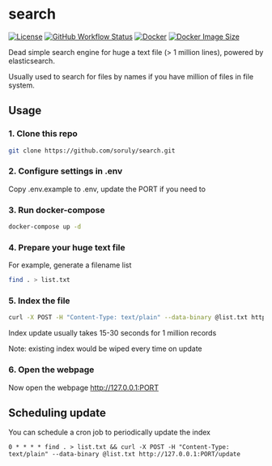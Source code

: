 # search

[![License](https://img.shields.io/github/license/soruly/search.svg?style=flat-square)](https://github.com/soruly/search/blob/master/LICENSE)
[![GitHub Workflow Status](https://img.shields.io/github/actions/workflow/status/soruly/search/docker-image.yml?style=flat-square)](https://github.com/soruly/search/actions)
[![Docker](https://img.shields.io/docker/pulls/soruly/search?style=flat-square)](https://hub.docker.com/r/soruly/search)
[![Docker Image Size](https://img.shields.io/docker/image-size/soruly/search/latest?style=flat-square)](https://hub.docker.com/r/soruly/search)

Dead simple search engine for huge a text file (> 1 million lines), powered by elasticsearch.

Usually used to search for files by names if you have million of files in file system.

## Usage

### 1. Clone this repo

```bash
git clone https://github.com/soruly/search.git
```

### 2. Configure settings in .env

Copy .env.example to .env, update the PORT if you need to

### 3. Run docker-compose

```bash
docker-compose up -d
```

### 4. Prepare your huge text file

For example, generate a filename list

```bash
find . > list.txt
```

### 5. Index the file

```bash
curl -X POST -H "Content-Type: text/plain" --data-binary @list.txt http://127.0.0.1:PORT/update
```

Index update usually takes 15-30 seconds for 1 million records

Note: existing index would be wiped every time on update

### 6. Open the webpage

Now open the webpage http://127.0.0.1:PORT

## Scheduling update

You can schedule a cron job to periodically update the index

```
0 * * * * find . > list.txt && curl -X POST -H "Content-Type: text/plain" --data-binary @list.txt http://127.0.0.1:PORT/update
```
